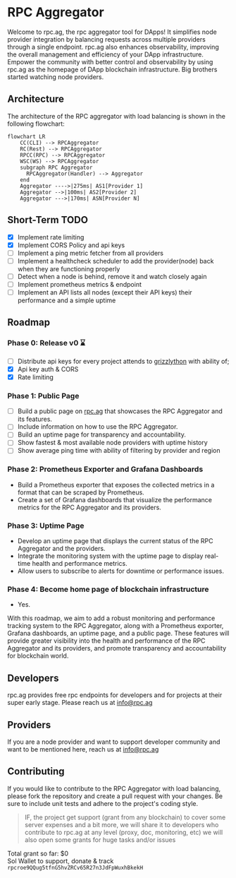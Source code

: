 # RPC Aggregator

Welcome to rpc.ag, the rpc aggregator tool for DApps! It simplifies node provider integration
by balancing requests across multiple providers through a single endpoint. rpc.ag also enhances observability, improving
the overall management and efficiency of your DApp infrastructure. Empower the community with better control and
observability by using rpc.ag as the homepage of DApp blockchain infrastructure. Big brothers started watching node
providers.

## Architecture

The architecture of the RPC aggregator with load balancing is shown in the following flowchart:

```mermaid
flowchart LR 
    CC(CLI) --> RPCAggregator
    RC(Rest) --> RPCAggregator
    RPCC(RPC) --> RPCAggregator
    WSC(WS) --> RPCAggregator
    subgraph RPC Aggregator
      RPCAggregator(Handler) --> Aggregator
    end
    Aggregator ---->|275ms| AS1[Provider 1] 
    Aggregator -->|100ms| AS2[Provider 2] 
    Aggregator --->|170ms| ASN[Provider N]

```

## Short-Term TODO

- [x] Implement rate limiting
- [x] Implement CORS Policy and api keys
- [ ] Implement a ping metric fetcher from all providers
- [ ] Implement a healthcheck scheduler to add the provider(node) back when they are functioning properly
- [ ] Detect when a node is behind, remove it and watch closely again
- [ ] Implement prometheus metrics & endpoint
- [ ] Implement an API lists all nodes (except their API keys) their performance and a simple uptime

## Roadmap

### Phase 0: Release v0 ⌛️

- [ ] Distribute api keys for every project attends to [grizzlython](https://solana.com/grizzlython) with ability of;
- [x] Api key auth & CORS
- [x] Rate limiting

### Phase 1: Public Page

- [ ] Build a public page on [rpc.ag](rpc.ag) that showcases the RPC Aggregator and its features.
- [ ] Include information on how to use the RPC Aggregator.
- [ ] Build an uptime page for transparency and accountability.
- [ ] Show fastest & most available node providers with uptime history
- [ ] Show average ping time with ability of filtering by provider and region 

### Phase 2: Prometheus Exporter and Grafana Dashboards

- Build a Prometheus exporter that exposes the collected metrics in a format that can be scraped by Prometheus.
- Create a set of Grafana dashboards that visualize the performance metrics for the RPC Aggregator and its providers.

### Phase 3: Uptime Page

- Develop an uptime page that displays the current status of the RPC Aggregator and the providers.
- Integrate the monitoring system with the uptime page to display real-time health and performance metrics.
- Allow users to subscribe to alerts for downtime or performance issues.


### Phase 4: Become home page of blockchain infrastructure

- Yes.

With this roadmap, we aim to add a robust monitoring and performance tracking system to the RPC Aggregator, along with a
Prometheus exporter, Grafana dashboards, an uptime page, and a public page. These features will provide greater
visibility into the health and performance of the RPC Aggregator and its providers, and promote transparency and
accountability for blockchain world.

## Developers

rpc.ag provides free rpc endpoints for developers and for projects at their super early stage. Please reach us at
info@rpc.ag

## Providers

If you are a node provider and want to support developer community and want to be mentioned here, reach us at
info@rpc.ag

## Contributing

If you would like to contribute to the RPC Aggregator with load balancing, please fork the repository and create a pull
request with your changes. Be sure to include unit tests and adhere to the project's coding style.

> IF, the project get support (grant from any blockchain) to cover some server expenses and a bit more, we will share it
> to developers who contribute to rpc.ag at any level (proxy, doc, monitoring, etc) we will also open some grants for
> huge tasks and/or issues

Total grant so far: $0  
Sol Wallet to support, donate & track `rpcroe9QQug5tfnG5hvZRCv65R27n3JdFpWuxhBkekH`

